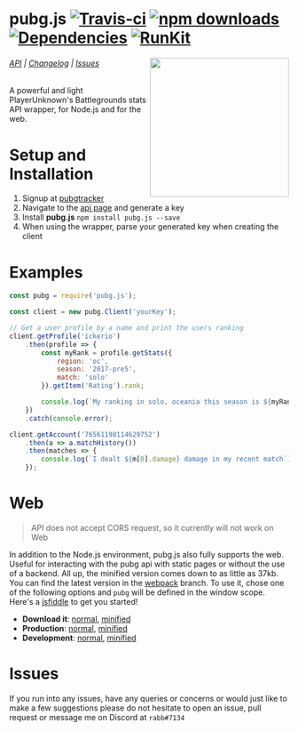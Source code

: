 # pubg.js [![Travis-ci](https://travis-ci.org/ickerio/pubg.js.svg?branch=master)](https://travis-ci.org/ickerio/pubg.js) [![npm downloads](https://img.shields.io/npm/dt/pubg.js.svg?maxAge=3600)](https://www.npmjs.com/package/pubg.js) [![Dependencies](https://img.shields.io/david/ickerio/pubg.js.svg?maxAge=3600)](https://david-dm.org/ickerio/pubg.js) [![RunKit](https://badge.runkitcdn.com/pubg.js.svg)](https://npm.runkit.com/pubg.js)

<img src="https://user-images.githubusercontent.com/14541442/32552867-3d44fd8e-c4d0-11e7-85d5-5199697582bd.png" width="250" align="right">

###### [API](docs/api.md) | [Changelog](docs/changelog.md) | [Issues](#issues)

A powerful and light PlayerUnknown's Battlegrounds stats API wrapper, for Node.js and for the web.
 
# Setup and Installation
1. Signup at [pubgtracker](https://pubgtracker.com/)
2. Navigate to the [api page](https://pubgtracker.com/site-api) and generate a key
3. Install **pubg.js** `npm install pubg.js --save`
4. When using the wrapper, parse your generated key when creating the client


# Examples
```js
const pubg = require('pubg.js');

const client = new pubg.Client('yourKey');

// Get a user profile by a name and print the users ranking
client.getProfile('ickerio')
    .then(profile => {
        const myRank = profile.getStats({
            region: 'oc',
            season: '2017-pre5',
            match: 'solo'
        }).getItem('Rating').rank;

        console.log(`My ranking in solo, oceania this season is ${myRank}`);
    })
    .catch(console.error);

client.getAccount('76561198114629752')
    .then(a => a.matchHistory())
    .then(matches => {
        console.log(`I dealt ${m[0].damage} damage in my recent match`)
    });
```

# Web
> API does not accept CORS request, so it currently will not work on Web

In addition to the Node.js environment, pubg.js also fully supports the web. Useful for interacting with the pubg api with static pages or without the use of a backend. All up, the minified version comes down to as little as 37kb. You can find the latest version in the [webpack](https://github.com/ickerio/pubg.js/tree/webpack) branch. To use it, chose one of the following options and `pubg` will be defined in the window scope. Here's a [jsfiddle](https://jsfiddle.net/mat4qfwn/) to get you started!
 - **Download it**: [normal](https://raw.githubusercontent.com/ickerio/pubg.js/webpack/pubg.js), [minified](https://raw.githubusercontent.com/ickerio/pubg.js/webpack/pubg.min.js)
 - **Production**: [normal](https://cdn.rawgit.com/ickerio/pubg.js/webpack/pubg.js), [minified](https://cdn.rawgit.com/ickerio/pubg.js/webpack/pubg.min.js)
 - **Development**: [normal](https://rawgit.com/ickerio/pubg.js/webpack/pubg.js), [minified](https://rawgit.com/ickerio/pubg.js/webpack/pubg.min.js)

# Issues
If you run into any issues, have any queries or concerns or would just like to make a few suggestions please do not hesitate to open an issue, pull request or message me on Discord at `rabb#7134`
